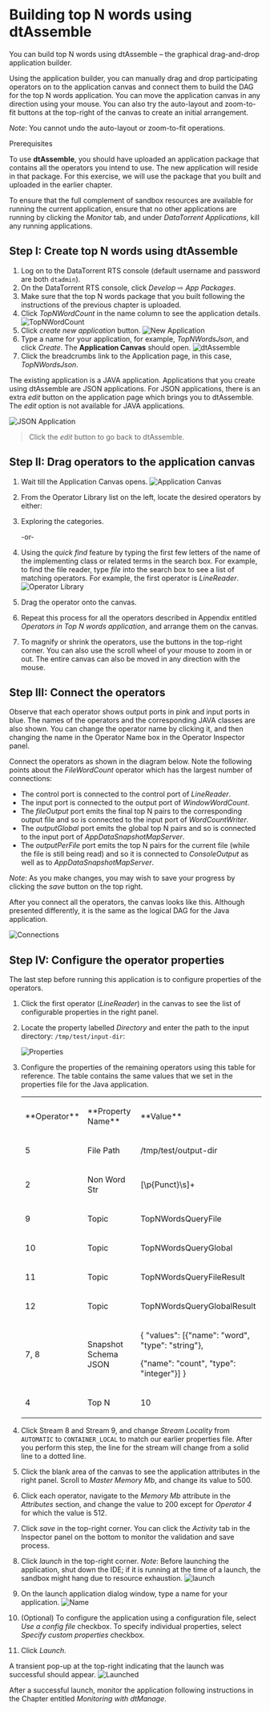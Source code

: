 Building top N words using dtAssemble
===
You can build top N words using dtAssemble &ndash; the graphical drag-and-drop
application builder.

Using the application builder, you can manually drag and drop participating operators on to the application canvas and connect them to build the DAG for
the top N words application. You can move the application canvas in any
direction using your mouse. You can also try the auto-layout and zoom-to-fit
buttons at the top-right of the canvas to create an initial arrangement.

_Note_: You cannot undo the auto-layout or zoom-to-fit operations.

Prerequisites

To use **dtAssemble**, you should have uploaded an application package that
contains all the operators you intend to use. The new application will reside
in that package. For this exercise, we will use the package that you built and
uploaded in the earlier chapter.

To ensure that the full complement of sandbox resources are available for
running the current application, ensure that no other applications are running
by clicking the _Monitor_ tab, and under _DataTorrent Applications_, kill any
running applications.

Step I: Create top N words using dtAssemble
---

1. Log on to the DataTorrent RTS console (default username and password are
   both `dtadmin`).
2. On the DataTorrent RTS console, click _Develop_ &#x21e8; _App Packages_.
3. Make sure that the top N words package that you built following the
   instructions of the previous chapter is uploaded.
4. Click _TopNWordCount_ in the name column to see the application details.
  ![TopNWordCount](images/topnwords/image38.png "TopNWordCount")
5. Click _create new application_ button.
  ![New Application](images/topnwords/image37.png "New Application")
6. Type a name for your application, for example, _TopNWordsJson_, and click
   _Create_. The **Application Canvas** should open.
  ![dtAssemble](images/topnwords/image40.png "dtAssemble")
7. Click the breadcrumbs link to the Application page, in this case, _TopNWordsJson_.

The existing application is a JAVA application. Applications that you create
using dtAssemble are JSON applications. For JSON applications, there is an
extra _edit_ button on the application page which brings you to dtAssemble.
The _edit_ option is not available for JAVA applications.

![JSON Application](images/topnwords/image40_1.png "JSON Application")
> Click the _edit_ button to go back to dtAssemble.

Step II: Drag operators to the application canvas
---

1. Wait till the Application Canvas opens.
  ![Application Canvas](images/topnwords/image39.png "Application Canvas")
2. From the Operator Library list on the left, locate the desired
   operators by either:
3. Exploring the categories.

    -or-

4. Using the _quick find_ feature by typing the first few letters of the name of
   the implementing class or related terms in the search box. For example, to
   find the file reader, type _file_  into the search box to see a list of
   matching operators. For example, the first operator is _LineReader_.
    ![Operator Library](images/topnwords/image43.png "Operator Library")
4. Drag the operator onto the canvas.
5. Repeat this process for all the operators described in Appendix entitled
    _Operators in Top N words application_, and arrange them on the canvas.
6. To magnify or shrink the operators, use the buttons in the top-right corner.
   You can also use the scroll wheel of your mouse to zoom in or out. The
   entire canvas can also be moved in any direction with the mouse.

Step III: Connect the operators
---

Observe that each operator shows output ports in pink and input ports in blue.
The names of the operators and the corresponding JAVA classes are also shown.
You can change the operator name by clicking it, and then changing the name in
the Operator Name box in the Operator Inspector panel.

Connect the operators as shown in the diagram below. Note the following points about
the _FileWordCount_ operator which has the largest number of connections:

- The control port is connected to the control port of _LineReader_.
- The input port is connected to the output port of _WindowWordCount_.
- The _fileOutput_ port emits the final top N pairs to the corresponding
  output file and so is connected to the input port of _WordCountWriter_.
- The _outputGlobal_ port emits the global top N pairs and so is connected to
  the input port of _AppDataSnapshotMapServer_.
- The _outputPerFile_ port emits the top N pairs for the current file (while
  the file is still being read) and so it is connected to _ConsoleOutput_ as
  well as to _AppDataSnapshotMapServer_.

_Note_: As you make changes, you may wish to save your progress by clicking
the _save_ button on the top right.

After you connect all the operators, the canvas looks like this.
Although presented differently, it is the same as the logical DAG for
the Java application.

![Connections](images/topnwords/image41.png "Connections")

Step IV: Configure the operator properties
---
The last step before running this application is to configure
properties of the operators.

1. Click the first operator (_LineReader_) in the canvas to see the list of
   configurable properties in the right panel.
2. Locate the property labelled _Directory_ and enter the path to the input
   directory: `/tmp/test/input-dir`:

    ![Properties](images/topnwords/image42.png "Properties")

3. Configure the properties of the remaining operators using this table for
   reference. The table contains the same values that we set in the properties
   file for the Java application.

    <table>
    <colgroup>
    <col width="10%" />
    <col width="30%" />
    <col width="60%" />
    </colgroup>
    <tbody>
    <tr class="odd">
    <td align="left"><p>**Operator**</p></td>
    <td align="left"><p>**Property Name**</p></td>
    <td align="left"><p>**Value**</p></td>
    </tr>
    <tr class="even">
    <td align="left"><p>5</p></td>
    <td align="left"><p>File Path</p></td>
    <td align="left"><p>/tmp/test/output-dir</p></td>
    </tr>
    <tr class="odd">
    <td align="left"><p>2</p></td>
    <td align="left"><p>Non Word Str</p></td>
    <td align="left"><p>[\p{Punct}\s]+</p></td>
    </tr>
    <tr class="even">
    <td align="left"><p>9</p></td>
    <td align="left"><p>Topic</p></td>
    <td align="left"><p>TopNWordsQueryFile</p></td>
    </tr>
    <tr class="odd">
    <td align="left"><p>10</p></td>
    <td align="left"><p>Topic</p></td>
    <td align="left"><p>TopNWordsQueryGlobal</p></td>
    </tr>
    <tr class="even">
    <td align="left"><p>11</p></td>
    <td align="left"><p>Topic</p></td>
    <td align="left"><p>TopNWordsQueryFileResult</p></td>
    </tr>
    <tr class="odd">
    <td align="left"><p>12</p></td>
    <td align="left"><p>Topic</p></td>
    <td align="left"><p>TopNWordsQueryGlobalResult</p></td>
    </tr>
    <tr class="even">
    <td align="left"><p>7, 8</p></td>
    <td align="left"><p>Snapshot Schema JSON</p></td>
    <td align="left"><p>{ &quot;values&quot;: [{&quot;name&quot;: &quot;word&quot;, &quot;type&quot;: &quot;string&quot;},</p>
    <p>{&quot;name&quot;: &quot;count&quot;, &quot;type&quot;: &quot;integer&quot;}] }</p></td>
    </tr>
    <tr class="odd">
    <td align="left"><p>4</p></td>
    <td align="left"><p>Top N</p></td>
    <td align="left"><p>10</p></td>
    </tr>
    </tbody>
    </table>

4. Click Stream 8 and Stream 9, and change _Stream Locality_ from
  `AUTOMATIC` to `CONTAINER_LOCAL` to match our earlier properties file.
  After you perform this step, the line for the stream will change
  from a solid line to a dotted line.

5. Click the blank area of the canvas to see the
   application attributes in the right panel. Scroll to _Master Memory Mb_, and
   change its value to 500.

6. Click each operator, navigate to the _Memory Mb_ attribute in the
   _Attributes_ section, and change the value to 200 except for _Operator
    4_ for which the value is 512.

7. Click _save_ in the top-right corner. You can click the _Activity_ tab in the
   Inspector panel on the bottom to monitor the validation and save process.

8. Click _launch_ in the top-right corner. _Note_: Before launching the
   application, shut down the IDE; if it is running at the time of a launch,
   the sandbox might hang due to resource exhaustion.
  ![launch](images/topnwords/image44.png "launch")

9. On the launch application dialog window, type a name for your application.
  ![Name](images/topnwords/image45.png "Name")

10. (Optional) To configure the application using a configuration file, select
    _Use a config file_ checkbox. To specify individual properties, select
    _Specify custom properties_ checkbox.
11.  Click _Launch_.

A transient pop-up at the top-right indicating that the launch was successful
should appear.
![Launched](images/topnwords/image46.png "Launched")

After a successful launch, monitor the application following
instructions in the Chapter entitled _Monitoring with dtManage_.
